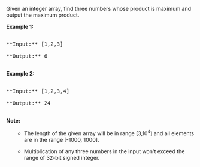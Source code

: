 
Given an integer array, find three numbers whose product is maximum and output the maximum product.

**Example 1:**<br />
<pre>
**Input:** [1,2,3]
**Output:** 6
</pre>


**Example 2:**<br />
<pre>
**Input:** [1,2,3,4]
**Output:** 24
</pre>


**Note:**<br>
<ol>
- The length of the given array will be in range [3,10<sup>4</sup>] and all elements are in the range [-1000, 1000].
- Multiplication of any three numbers in the input won't exceed the range of 32-bit signed integer.
</ol>

